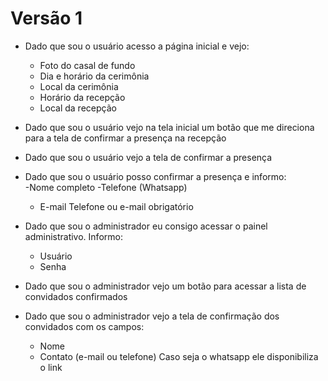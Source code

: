 # Versão 1

- Dado que sou o usuário acesso a página inicial e vejo: 
    - Foto do casal de fundo
    - Dia e horário da cerimônia
    - Local da cerimônia
    - Horário da recepção
    - Local da recepção

- Dado que sou o usuário vejo na tela inicial um botão que me direciona para a tela de confirmar a presença na recepção
    
- Dado que sou o usuário vejo a tela de confirmar a presença

- Dado que sou o usuário posso confirmar a presença e informo:  
    -Nome completo
    -Telefone (Whatsapp)
    - E-mail
    Telefone ou e-mail obrigatório

- Dado que sou o administrador eu consigo acessar o painel administrativo. Informo: 
    - Usuário
    - Senha

- Dado que sou o administrador vejo um  botão para acessar a lista de convidados confirmados

- Dado que sou o administrador vejo a tela de confirmação dos convidados com os campos:
    - Nome
    - Contato (e-mail ou telefone)
    Caso seja o whatsapp ele disponibiliza o link
